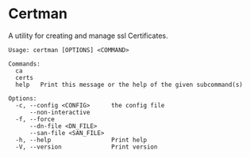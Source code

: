 # Certman
A utility for creating and manage ssl Certificates.

```
Usage: certman [OPTIONS] <COMMAND>

Commands:
  ca
  certs
  help   Print this message or the help of the given subcommand(s)

Options:
  -c, --config <CONFIG>      the config file
      --non-interactive
  -f, --force
      --dn-file <DN_FILE>
      --san-file <SAN_FILE>
  -h, --help                 Print help
  -V, --version              Print version
```

